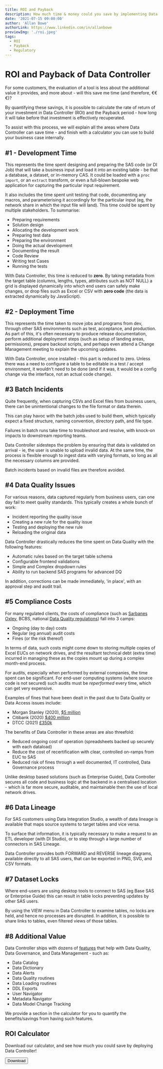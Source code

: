 ```yaml
---
title: ROI and Payback
description: How much time & money could you save by implementing Data Controller? We help you calculate the ROI and Payback time of your software investment.
date: '2021-07-15 09:00:00'
author: 'Allan Bowe'
authorLink: https://www.linkedin.com/in/allanbowe
previewImg: './roi.jpeg'
tags:
  - ROI
  - Payback
  - Regulatory
---
```


# ROI and Payback of Data Controller

For some customers, the evaluation of a tool is less about the additional value it provides, and more about - will this save me time (and therefore, €€€)?

By quantifying these savings, it is possible to calculate the rate of return of your investment in Data Controller (ROI) and the Payback period - how long it will take before that investment is effectively recuperated.

To assist with this process, we will explain all the areas where Data Controller can save time - and finish with a calculator you can use to build your business case internally.

## #1 - Development Time

This represents the time spent designing and preparing the SAS code (or DI Job) that will take a business input and load it into an existing table - be that a database, a dataset, or in-memory CAS.  It could be loaded with a `proc import`, or an `extract` transform, or even a full-blown bespoke web application for capturing the particular input requirement.

It also includes the time spent unit testing that code, documenting any macros, and parameterising it accordingly for the particular input (eg, the network share in which the input file will land).  This time could be spent by multiple stakeholders. To summarise:

* Preparing requirements
* Solution design
* Allocating the development work
* Preparing test data
* Preparing the environment
* Doing the actual development
* Documenting the result
* Code Review
* Writing test Cases
* Running the tests

With Data Controller, this time is reduced to **zero**.  By taking metadata from the target table (columns, lengths, types, attributes such as NOT NULL) a grid is displayed dynamically into which end users can safely make changes, or drop files such as Excel or CSV with **zero code** (the data is extracted dynamically by JavaScript).


## #2 - Deployment Time

This represents the time taken to move jobs and programs from dev, through other SAS environments such as test, acceptance, and production.  As part of this, it's often necessary to produce release documentation, perform additional deployment steps (such as setup of landing areas, permissions), prepare backout scripts, and perhaps even attend a Change Management meeting to explain the upcoming updates.

With Data Controller, once installed - this part is reduced to zero.  Unless there was a need to configure a table to be editable in a test / accept environment, it wouldn't need to be done (and if it was, it would be a config change via the interface, not an actual code change).

## #3 Batch Incidents

Quite frequently, when capturing CSVs and Excel files from business users, there can be unintentional changes to the file format or data therein.

This can play havoc with the batch jobs used to build them, which typically expect a fixed structure, naming convention, directory path, and file type.

Failures in batch runs take time to troubleshoot and resolve, with knock-on impacts to downstream reporting teams.

Data Controller sidesteps the problem by ensuring that data is validated on arrival - ie, the user is unable to upload invalid data.  At the same time, the process is flexible enough to ingest data with varying formats, so long as all the necessary columns are provided.

Batch incidents based on invalid files are therefore avoided.


## #4 Data Quality Issues

For various reasons, data captured regularly from business users, can one day fail to meet quality standards.  This typically creates a whole bunch of work:

* Incident reporting the quality issue
* Creating a new rule for the quality issue
* Testing and deploying the new rule
* Reloading the original data

Data Controller drastically reduces the time spent on Data Quality with the following features:

* Automatic rules based on the target table schema
* Configurable frontend validations
* Simple and Complex dropdown rules
* Ability to run backend SAS programs for advanced DQ

In addition, corrections can be made immediately, 'in place', with an approval step and audit trail.

## #5 Compliance Costs

For many regulated clients, the costs of compliance (such as [Sarbanes Oxley](/sarbanes-oxley), BCBS, national [Data Quality regulations](/data-quality-and-the-nbb_2017_27-circular)) fall into 3 camps:

* Ongoing (day to day) costs
* Regular (eg annual) audit costs
* Fines (or the risk thereof)

In terms of data, such costs might come down to storing multiple copies of Excel EUCs on network drives, and the resultant technical debt (extra time) incurred in managing these as the copies mount up during a complex month-end process.

For audits, especially when performed by external companies, the time spent can be significant.  For end-user computing systems (where source code is not secured) such audits must be _reperformed_ every time, which can get very expensive.

Examples of fines that have been dealt in the past due to Data Quality or Data Access issues include:

* Morgan Stanley (2020), [$5 million](https://www.cappitech.com/blog/morgan-stanley-fined-5m-for-swap-data-reporting-errors-as-cftc-looks-to-improve-data-quality)
* Citibank (2020) [$400 million](https://occ.treas.gov/news-issuances/news-releases/2020/nr-occ-2020-132.html)
* DTCC (2021) [£350k](https://www.msn.com/en-gb/money/other/eu-securities-watchdog-slaps-dtcc-s-derivatives-unit-in-the-city-with-350k-fine-for-negligence/ar-AAM3u06)


The benefits of Data Controller in these areas are also threefold:

* Reduced ongoing cost of operation (spreadsheets backed up securely with each dataload)
* Reduce the cost of recertification with clear, controlled on-ramps from EUC to SAS
* Reduced risk of fines through a well documented, IT controlled, Data Governance process

Unlike desktop based solutions (such as Enterprise Guide), Data Controller secures all code and business logic at the backend in a centralised location - which is far more secure, auditable, and maintainable then the use of local network drives.

## #6 Data Lineage

For SAS customers using Data Integration Studio, a wealth of data lineage is available that maps source systems to target tables and vice versa.

To surface that information, it is typically necessary to make a request to an ETL developer (with DI Studio), or to step through a large number of connectors in SAS Lineage.

Data Controller provides both FORWARD and REVERSE lineage diagrams, available directly to all SAS users, that can be exported in PNG, SVG, and CSV formats.

## #7 Dataset Locks

Where end-users are using desktop tools to connect to SAS (eg Base SAS or Enterprise Guide) this can result in table locks preventing updates by other SAS users.

By using the VIEW menu in Data Controller to examine tables, no locks are held, and hence no processes are disrupted.  In addition, it is possible to share links to tables, even filtered views of those tables.

## #8 Additional Value
Data Controller ships with dozens of [features](https://docs.datacontroller.io/#product-features) that help with Data Quality, Data Governance, and Data Management - such as:

* Data Catalog
* Data Dictionary
* Data Alerts
* Data Quality routines
* Data Loading routines
* DDL Exports
* User Navigator
* Metadata Navigator
* Data Model Change Tracking

We provide a section in the calculator for you to quantify the benefits/savings from having such features.


## ROI Calculator

Download our calculator, and see how much you could save by deploying Data Controller!

[
<button>
Download
</button>](/files/DC_ROI_PAYBACK.xlsx)